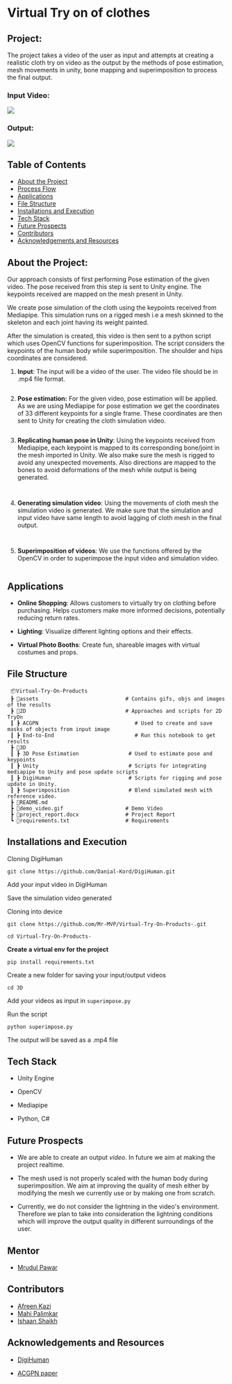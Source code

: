 # Virtual Try on of clothes

## Project:

The project takes a video of the user as input and attempts at creating a realistic cloth try on video as the output by the methods of pose estimation, mesh movements in unity, bone mapping and superimposition to process the final output.

### Input Video: 
![](https://github.com/Mr-MVP/Virtual-Try-On-Products-/blob/main/assets/input.gif?raw=true)


### Output:
![](https://github.com/Mr-MVP/Virtual-Try-On-Products-/blob/main/assets/output.gif?raw=true)



## Table of Contents
* [About the Project](https://github.com/Mr-MVP/Virtual-Try-On-Products-/tree/main#about-the-project)
* [Process Flow](https://github.com/Mr-MVP/Virtual-Try-On-Products-/tree/main#process-flow)
* [Applications](https://github.com/Mr-MVP/Virtual-Try-On-Products-n/blob/main/README.md#applications)
* [File Structure](https://github.com/Mr-MVP/Virtual-Try-On-Products-/blob/main/README.md#file-structure)
* [Installations and Execution](https://github.com/Mr-MVP/Virtual-Try-On-Products-/blob/main/README.md#installations-and-execution)
* [Tech Stack](https://github.com/Mr-MVP/Virtual-Try-On-Products-/tree/main#tech-stack)
* [Future Prospects](https://github.com/Mr-MVP/Virtual-Try-On-Products-/blob/main/README.md#future-prospects)
* [Contributors](https://github.com/Mr-MVP/Virtual-Try-On-Products-/blob/main/README.md#contributors)
* [Acknowledgements and Resources](https://github.com/Mr-MVP/Virtual-Try-On-Products-/blob/main/README.md#acknowledgements-and-resources)


## About the Project:

Our approach consists of first performing Pose estimation of the given video. The pose received from this step is sent to Unity engine. The keypoints received are mapped on the mesh present in Unity.

We create pose simulation of the cloth using the keypoints received from Mediapipe. This simulation runs on a rigged mesh i.e a mesh skinned to the skeleton and each joint having its weight painted. 

After the simulation is created, this video is then sent to a python script which uses OpenCV functions for superimposition. The script considers the keypoints of the human body while superimposition. The shoulder and hips coordinates are considered.


1. **Input**: The input will be a video of the user. The video file should be in .mp4 file format. 

![]()


2. **Pose estimation:** For the given video, pose estimation will be applied. As we are using Mediapipe for pose estimation we get the coordinates of 33 different keypoints for a single frame. These coordinates are then sent to Unity for creating the cloth simulation video.

![]()


3. **Replicating human pose in Unity**: Using the keypoints received from Mediapipe, each keypoint is mapped to its corresponding bone/joint in the mesh imported in Unity. We also make sure the mesh is rigged to avoid any unexpected movements. Also directions are mapped to the bones to avoid deformations of the mesh while output is being generated. 

![]() 
      
![]()
   
4. **Generating simulation video**: Using the movements of cloth mesh the simulation video is generated. We make sure that the simulation and input video have same length to avoid lagging of cloth mesh in the final output. 

      
![]()

![]()
   
5. **Superimposition of videos**: We use the functions offered by the OpenCV in order to superimpose the input video and simulation video.
   
![]()
   


## Applications

* **Online Shopping**: Allows customers to virtually try on clothing before purchasing. Helps customers make more informed decisions, potentially reducing return rates.

* **Lighting**: Visualize different lighting options and their effects.

* **Virtual Photo Booths**: Create fun, shareable images with virtual costumes and props.


## File Structure
```
 📦Virtual-Try-On-Products 
 ┣ 📂assets                            # Contains gifs, objs and images of the results 
 ┣ 📂2D                                # Approaches and scripts for 2D TryOn
 ┃ ┣ ACGPN                               # Used to create and save masks of objects from input image
 ┃ ┣ End-to-End                          # Run this notebook to get results
 ┣ 📂3D
 ┃ ┣ 3D Pose Estimation                # Used to estimate pose and keypoints
 ┃ ┣ Unity                             # Scripts for integrating mediapipe to Unity and pose update scripts
 ┃ ┣ DigiHuman                         # Scripts for rigging and pose update in Unity. 
 ┃ ┣ Superimposition                   # Blend simulated mesh with reference video. 
 ┣ 📜README.md
 ┣ 📜demo_video.gif                    # Demo Video
 ┣ 📜project_report.docx               # Project Report
 ┗ 📜requirements.txt                  # Requirements 
 ```

## Installations and Execution

Cloning DigiHuman 

```git clone https://github.com/Danial-Kord/DigiHuman.git```

Add your input video in DigiHuman

Save the simulation video generated

Cloning into device 

```git clone https://github.com/Mr-MVP/Virtual-Try-On-Products-.git```

```cd Virtual-Try-On-Products-```

**Create a virtual env for the project**

```pip install requirements.txt```

Create a new folder for saving your input/output videos

```cd 3D```

Add your videos as input in ``superimpose.py``

Run the script

```python superimpose.py```

The output will be saved as a .mp4 file



## Tech Stack

* Unity Engine

* OpenCV
  
* Mediapipe
  
* Python, C#


## Future Prospects

* We are able to create an output *video*. In future we aim at making the project realtime.

* The mesh used is not properly scaled with the human body during superimposition. We aim at improving the quality of mesh either by modifying the mesh we currently use or by making one from scratch.

* Currently, we do not consider the lightning in the video's environment. Therefore we plan to take into consideration the lightning conditions which will improve the output quality in different surroundings of the user.

## Mentor
* [Mrudul Pawar](https://github.com/Mr-MVP)

## Contributors

* [Afreen Kazi](https://github.com/Afreen-Kazi-1)
* [Mahi Palimkar](https://github.com/mahipalimkar)
* [Ishaan Shaikh](https://github.com/Ishaan0132)

## Acknowledgements and Resources

* [DigiHuman](https://github.com/Danial-Kord/DigiHuman)

* [ACGPN paper](https://arxiv.org/pdf/2003.05863)
